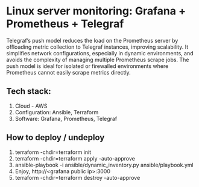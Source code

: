 # Linux server monitoring: Grafana + Prometheus + Telegraf

Telegraf’s push model reduces the load on the Prometheus server by offloading metric collection to Telegraf instances, improving scalability. 
It simplifies network configurations, especially in dynamic environments, and avoids the complexity of managing multiple Prometheus scrape jobs. 
The push model is ideal for isolated or firewalled environments where Prometheus cannot easily scrape metrics directly.

## Tech stack:
1. Cloud - AWS
2. Configuration: Ansible, Terraform
3. Software: Grafana, Prometheus, Telegraf

## How to deploy / undeploy
1. terraform -chdir=terraform init
2. terraform -chdir=terraform apply -auto-approve
2. ansible-playbook -i ansible/dynamic_inventory.py ansible/playbook.yml
3. Enjoy, http://\<grafana public ip\>:3000
5. terraform -chdir=terraform destroy -auto-approve
